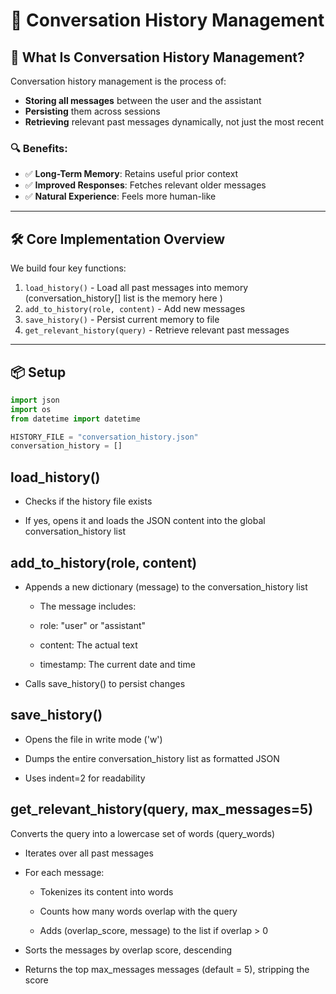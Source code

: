 # 🧠 Conversation History Management

## 📘 What Is Conversation History Management?

Conversation history management is the process of:
- **Storing all messages** between the user and the assistant
- **Persisting** them across sessions
- **Retrieving** relevant past messages dynamically, not just the most recent

### 🔍 Benefits:
- ✅ **Long-Term Memory**: Retains useful prior context
- ✅ **Improved Responses**: Fetches relevant older messages
- ✅ **Natural Experience**: Feels more human-like

---

## 🛠️ Core Implementation Overview

We build four key functions:
1. `load_history()` - Load all past messages into memory (conversation_history[] list is the memory here )
2. `add_to_history(role, content)` - Add new messages
3. `save_history()` - Persist current memory to file
4. `get_relevant_history(query)` - Retrieve relevant past messages

---

## 📦 Setup

```python
import json
import os
from datetime import datetime

HISTORY_FILE = "conversation_history.json"
conversation_history = []

```

##  load_history()

* Checks if the history file exists

* If yes, opens it and loads the JSON content into the global conversation_history list

##  add_to_history(role, content)

* Appends a new dictionary (message) to the conversation_history list

    * The message includes:

    * role: "user" or "assistant"

    * content: The actual text

    * timestamp: The current date and time

* Calls save_history() to persist changes


## save_history()

* Opens the file in write mode ('w')

* Dumps the entire conversation_history list as formatted JSON

* Uses indent=2 for readability

##  get_relevant_history(query, max_messages=5)

Converts the query into a lowercase set of words (query_words)

* Iterates over all past messages

* For each message:

    * Tokenizes its content into words

    * Counts how many words overlap with the query

    * Adds (overlap_score, message) to the list if overlap > 0

* Sorts the messages by overlap score, descending

* Returns the top max_messages messages (default = 5), stripping the score